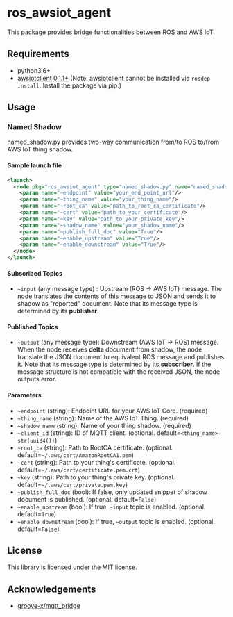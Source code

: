 # ros_awsiot_agent

This package provides bridge functionalities between ROS and AWS IoT.

## Requirements

- python3.6+
- [awsiotclient 0.1.1+](https://pypi.org/project/awsiotclient/) (Note: awsiotclient cannot be installed via `rosdep install`. Install the package via pip.)

## Usage

### Named Shadow

named_shadow.py provides two-way communication from/to ROS to/from AWS IoT thing shadow.

#### Sample launch file

```xml
<launch>
  <node pkg="ros_awsiot_agent" type="named_shadow.py" name="named_shadow" output="screen" >
    <param name="~endpoint" value="your_end_point_url"/>
    <param name="~thing_name" value="your_thing_name"/>
    <param name="~root_ca" value="path_to_root_ca_certificate"/>
    <param name="~cert" value="path_to_your_certificate"/>
    <param name="~key" value="path_to_your_private_key"/>
    <param name="~shadow_name" value="your_shadow_name"/>
    <param name="~publish_full_doc" value="True"/>
    <param name="~enable_upstream" value="True"/>
    <param name="~enable_downstream" value="True"/>
  </node>
</launch>
```

#### Subscribed Topics

- `~input` (any message type)
: Upstream (ROS -> AWS IoT) message. The node translates the contents of this message to JSON and sends it to shadow as "reported" document. Note that its message type is determined by its **publisher**.

#### Published Topics

- `~output` (any message type): Downstream (AWS IoT -> ROS) message. When the node receives **delta** document from shadow, the node translate the JSON document to equivalent ROS message and publishes it. Note that its message type is determined by its **subscriber**. If the message structure is not compatible with the received JSON, the node outputs error.

#### Parameters

- `~endpoint` (string): Endpoint URL for your AWS IoT Core. (required)
- `~thing_name` (string): Name of the AWS IoT Thing. (required)
- `~shadow_name` (string): Name of your thing shadow. (required)
- `~client_id` (string): ID of MQTT client. (optional. default=`<thing_name>-str(uuid4())`)
- `~root_ca` (string): Path to RootCA certificate. (optional. default=`~/.aws/cert/AmazonRootCA1.pem`)
- `~cert` (string): Path to your thing's certificate. (optional. default=`~/.aws/cert/certificate.pem.crt`)
- `~key` (string): Path to your thing's private key. (optional. default=`~/.aws/cert/private.pem.key`)
- `~publish_full_doc` (bool): If false, only updated snippet of shadow document is published. (optional. default=`False`)
- `~enable_upstream` (bool): If true, `~input` topic is enabled. (optional. default=`True`)
- `~enable_downstream` (bool): If true, `~output` topic is enabled. (optional. default=`False`)

## License

This library is licensed under the MIT license.

## Acknowledgements

- [groove-x/mqtt_bridge](https://github.com/groove-x/mqtt_bridge)